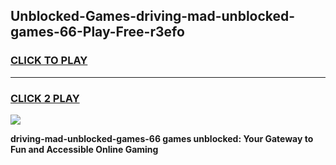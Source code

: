 
## Unblocked-Games-driving-mad-unblocked-games-66-Play-Free-r3efo
<h3>
<a href="https://premium76.site?title=driving-mad-unblocked-games-66&ref=21A">CLICK TO PLAY</a></h3>
<hr>

<h3>
<a href="https://premium76.site?title=driving-mad-unblocked-games-66&ref=21A">CLICK 2 PLAY</a>
  
</h3>

<a href="https://premium76.site?title=driving-mad-unblocked-games-66&ref=21A"><img src="https://clearcache.store/games.png"></a>


**driving-mad-unblocked-games-66 games unblocked: Your Gateway to Fun and Accessible Online Gaming**
